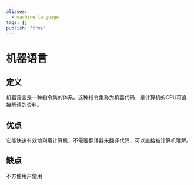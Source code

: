 ```yaml
---
aliases:
  - machine language
tags: []
publish: "true"
---
```


# 机器语言
## 定义
机器语言是一种指令集的体系。这种指令集称为机器代码，是计算机的CPU可直接解读的资料。

## 优点
它能快速有效地利用计算机，不需要翻译器来翻译代码，可以直接被计算机理解。

## 缺点
不方便用户使用